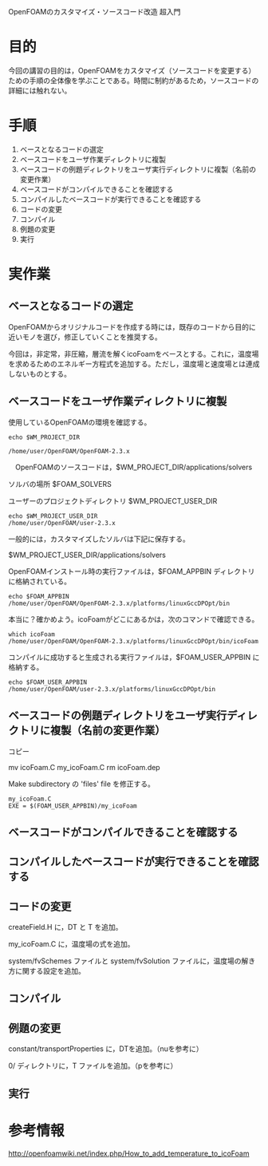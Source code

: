 OpenFOAMのカスタマイズ・ソースコード改造 超入門

# 目的 #

今回の講習の目的は，OpenFOAMをカスタマイズ（ソースコードを変更する）ための手順の全体像を学ぶことである。時間に制約があるため，ソースコードの詳細には触れない。

# 手順 #

1.   ベースとなるコードの選定
2.   ベースコードをユーザ作業ディレクトリに複製
3.   ベースコードの例題ディレクトリをユーザ実行ディレクトリに複製（名前の変更作業）
4.   ベースコードがコンパイルできることを確認する
5.   コンパイルしたベースコードが実行できることを確認する
6.   コードの変更
7.   コンパイル
8.   例題の変更
9.   実行   


# 実作業 #

## ベースとなるコードの選定 ##

OpenFOAMからオリジナルコードを作成する時には，既存のコードから目的に近いモノを選び，修正していくことを推奨する。

今回は，非定常，非圧縮，層流を解くicoFoamをベースとする。これに，温度場を求めるためのエネルギー方程式を追加する。ただし，温度場と速度場とは連成しないものとする。


## ベースコードをユーザ作業ディレクトリに複製 ##

使用しているOpenFOAMの環境を確認する。

    echo $WM_PROJECT_DIR

    /home/user/OpenFOAM/OpenFOAM-2.3.x

　OpenFOAMのソースコードは，$WM_PROJECT_DIR/applications/solvers

ソルバの場所
$FOAM_SOLVERS

ユーザーのプロジェクトディレクトリ
$WM_PROJECT_USER_DIR

    echo $WM_PROJECT_USER_DIR
    /home/user/OpenFOAM/user-2.3.x

一般的には，カスタマイズしたソルバは下記に保存する。

$WM_PROJECT_USER_DIR/applications/solvers

OpenFOAMインストール時の実行ファイルは，$FOAM_APPBIN ディレクトリに格納されている。

    echo $FOAM_APPBIN
    /home/user/OpenFOAM/OpenFOAM-2.3.x/platforms/linuxGccDPOpt/bin

本当に？確かめよう。icoFoamがどこにあるかは，次のコマンドで確認できる。

    which icoFoam
    /home/user/OpenFOAM/OpenFOAM-2.3.x/platforms/linuxGccDPOpt/bin/icoFoam


コンパイルに成功すると生成される実行ファイルは，$FOAM_USER_APPBIN に格納する。

    echo $FOAM_USER_APPBIN
    /home/user/OpenFOAM/user-2.3.x/platforms/linuxGccDPOpt/bin



## ベースコードの例題ディレクトリをユーザ実行ディレクトリに複製（名前の変更作業） ##

コピー

mv icoFoam.C my_icoFoam.C
rm icoFoam.dep


Make subdirectory の 'files' file を修正する。

    my_icoFoam.C
    EXE = $(FOAM_USER_APPBIN)/my_icoFoam



## ベースコードがコンパイルできることを確認する ##


## コンパイルしたベースコードが実行できることを確認する ##


## コードの変更 ##

createField.H に，DT と T を追加。

my_icoFoam.C に，温度場の式を追加。

system/fvSchemes ファイルと system/fvSolution ファイルに，温度場の解き方に関する設定を追加。

## コンパイル ##


## 例題の変更 ##

constant/transportProperties に，DTを追加。（nuを参考に）

0/ ディレクトリに，T ファイルを追加。（pを参考に）

## 実行    ##


# 参考情報 #
http://openfoamwiki.net/index.php/How_to_add_temperature_to_icoFoam


